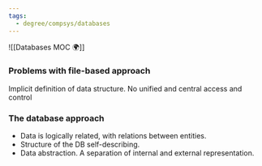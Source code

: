 ```yaml
---
tags:
  - degree/compsys/databases
---
```

![[Databases MOC 🌍]]

### Problems with file-based approach

Implicit definition of data structure.
No unified and central access and control

### The database approach
- Data is logically related, with relations between entities.
- Structure of the DB self-describing.
- Data abstraction. A separation of internal and external representation.

